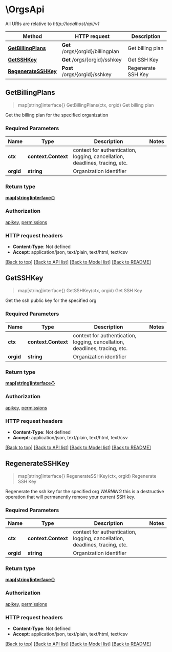 # \OrgsApi

All URIs are relative to *http://localhost/api/v1*

Method | HTTP request | Description
------------- | ------------- | -------------
[**GetBillingPlans**](OrgsApi.md#GetBillingPlans) | **Get** /orgs/{orgid}/billingplan | Get billing plan
[**GetSSHKey**](OrgsApi.md#GetSSHKey) | **Get** /orgs/{orgid}/sshkey | Get SSH Key
[**RegenerateSSHKey**](OrgsApi.md#RegenerateSSHKey) | **Post** /orgs/{orgid}/sshkey | Regenerate SSH Key



## GetBillingPlans

> map[string]interface{} GetBillingPlans(ctx, orgid)
Get billing plan

Get the billing plan for the specified organization

### Required Parameters


Name | Type | Description  | Notes
------------- | ------------- | ------------- | -------------
**ctx** | **context.Context** | context for authentication, logging, cancellation, deadlines, tracing, etc.
**orgid** | **string**| Organization identifier | 

### Return type

[**map[string]interface{}**](map[string]interface{}.md)

### Authorization

[apikey](../README.md#apikey), [permissions](../README.md#permissions)

### HTTP request headers

- **Content-Type**: Not defined
- **Accept**: application/json, text/plain, text/html, text/csv

[[Back to top]](#) [[Back to API list]](../README.md#documentation-for-api-endpoints)
[[Back to Model list]](../README.md#documentation-for-models)
[[Back to README]](../README.md)


## GetSSHKey

> map[string]interface{} GetSSHKey(ctx, orgid)
Get SSH Key

Get the ssh public key for the specified org

### Required Parameters


Name | Type | Description  | Notes
------------- | ------------- | ------------- | -------------
**ctx** | **context.Context** | context for authentication, logging, cancellation, deadlines, tracing, etc.
**orgid** | **string**| Organization identifier | 

### Return type

[**map[string]interface{}**](map[string]interface{}.md)

### Authorization

[apikey](../README.md#apikey), [permissions](../README.md#permissions)

### HTTP request headers

- **Content-Type**: Not defined
- **Accept**: application/json, text/plain, text/html, text/csv

[[Back to top]](#) [[Back to API list]](../README.md#documentation-for-api-endpoints)
[[Back to Model list]](../README.md#documentation-for-models)
[[Back to README]](../README.md)


## RegenerateSSHKey

> map[string]interface{} RegenerateSSHKey(ctx, orgid)
Regenerate SSH Key

Regenerate the ssh key for the specified org *WARNING* this is a destructive operation that will permanently remove your current SSH key.

### Required Parameters


Name | Type | Description  | Notes
------------- | ------------- | ------------- | -------------
**ctx** | **context.Context** | context for authentication, logging, cancellation, deadlines, tracing, etc.
**orgid** | **string**| Organization identifier | 

### Return type

[**map[string]interface{}**](map[string]interface{}.md)

### Authorization

[apikey](../README.md#apikey), [permissions](../README.md#permissions)

### HTTP request headers

- **Content-Type**: Not defined
- **Accept**: application/json, text/plain, text/html, text/csv

[[Back to top]](#) [[Back to API list]](../README.md#documentation-for-api-endpoints)
[[Back to Model list]](../README.md#documentation-for-models)
[[Back to README]](../README.md)


